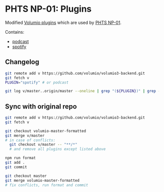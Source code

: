 # PHTS NP-01: Plugins

Modified [Volumio plugins][volumio-plugins-sources] which are used by [PHTS NP-01].

Contains:

- [podcast]
- [spotify]

## Changelog

```sh
git remote add v https://github.com/volumio/volumio3-backend.git
git fetch v
PLUGIN="spotify" # or podcast

git log v/master..origin/master --oneline | grep "(${PLUGIN})" | grep -v "style(" | grep -v "style:" | grep -v "chore("
```

## Sync with original repo

```sh
git remote add v https://github.com/volumio/volumio3-backend.git
git fetch v

git checkout volumio-master-formatted
git merge v/master
# in case of conflicts:
  git checkout v/master -- "**/*"
  # and remove all plugins except listed above

npm run format
git add .
git commit

git checkout master
git merge volumio-master-formatted
# fix conflicts, run format and commit
```

[phts np-01]: https://tsaryk.com/NP-01
[volumio-plugins-sources]: https://github.com/volumio/volumio-plugins-sources
[spotify]: ./spotify
[podcast]: ./podcast
